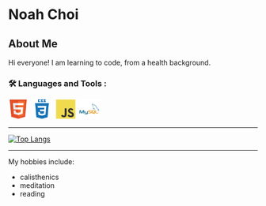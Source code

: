# Noah Choi

## About Me
Hi everyone! I am learning to code, from a health background. 


### :hammer_and_wrench: Languages and Tools :
<div>
  <img src="https://github.com/devicons/devicon/blob/master/icons/html5/html5-original.svg" title="HTML5" alt="HTML" width="40" height="40"/>&nbsp;
  <img src="https://github.com/devicons/devicon/blob/master/icons/css3/css3-plain-wordmark.svg"  title="CSS3" alt="CSS" width="40" height="40"/>&nbsp;
  <img src="https://github.com/devicons/devicon/blob/master/icons/javascript/javascript-original.svg" title="JavaScript" alt="JavaScript" width="40" height="40"/>&nbsp;
  <img src="https://github.com/devicons/devicon/blob/master/icons/mysql/mysql-original-wordmark.svg" title="MySQL"  alt="MySQL" width="40" height="40"/>&nbsp;
</div>


-------------------------------------------------------


[![Top Langs](https://github-readme-stats.vercel.app/api/top-langs/?username=YNC4444&layout=compact&theme=vision-friendly-dark)](https://github.com/anuraghazra/github-readme-stats)


----------------------------------------


My hobbies include:
- calisthenics
- meditation
- reading

